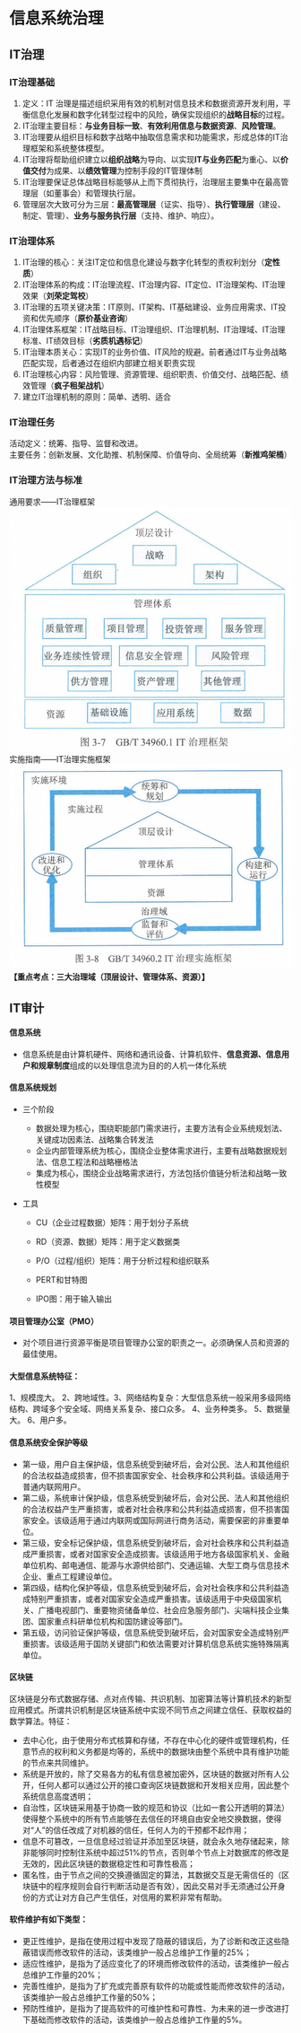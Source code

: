 # 信息系统治理

## IT治理

### IT治理基础
1. 定义：IT 治理是描述组织采用有效的机制对信息技术和数据资源开发利用，平衡信息化发展和数字化转型过程中的风险，确保实现组织的**战略目标**的过程。
2. IT治理主要目标：**与业务目标一致**、**有效利用信息与数据资源**、**风险管理**。
3. IT治理要从组织目标和数字战略中抽取信息需求和功能需求，形成总体的IT治理框架和系统整体模型。
4. IT治理将帮助组织建立以**组织战略**为导向、以实现**IT与业务匹配**为重心、以**价值交付**为成果、以**绩效管理**为控制手段的IT管理体制
5. IT治理要保证总体战略目标能够从上而下贯彻执行，治理层主要集中在最高管理层（如董事会）和管理执行层。
6. 管理层次大致可分为三层：**最高管理层**（证实、指导）、**执行管理层**（建设、制定、管理）、**业务与服务执行层**（支持、维护、响应）。

### IT治理体系
1. IT治理的核心：关注IT定位和信息化建设与数字化转型的责权利划分（**定性质**）
2. IT治理体系的构成：IT治理流程、IT治理内容、IT定位、IT治理架构、IT治理效果（**刘荣定驾校**）
3. IT治理的五项关键决策：IT原则、IT架构、IT基础建设、业务应用需求、IT投资和优先顺序（**原价基业咨询**）
4. IT治理体系框架：IT战略目标、IT治理组织、IT治理机制、IT治理域、IT治理标准、IT绩效目标（**劣质机遇标记**）
5. IT治理本质关心：实现IT的业务价值、IT风险的规避。前者通过IT与业务战略匹配实现，后者通过在组织内部建立相关职责实现
6. IT治理核心内容：风险管理、资源管理、组织职责、价值交付、战略匹配、绩效管理（**疯子租架战机**）
7. 建立IT治理机制的原则：简单、透明、适合
  
### IT治理任务
活动定义：统筹、指导、监督和改进。  
主要任务：创新发展、文化助推、机制保障、价值导向、全局统筹（**新推鸡架桶**）

### IT治理方法与标准
通用要求——IT治理框架   
![GB/T 34960.1 IT治理框架](../99src/治理框架.png)
实施指南——IT治理实施框架  
![GB/T 34960.2 IT治理实施框架](../99src/治理实施框架.png)
**【重点考点：三大治理域（顶层设计、管理体系、资源）】**

## IT审计

#### 信息系统

- 信息系统是由计算机硬件、网络和通讯设备、计算机软件、**信息资源、信息用户和规章制度**组成的以处理信息流为目的的人机一体化系统



#### 信息系统规划

- 三个阶段

  - 数据处理为核心，围绕职能部门需求进行，主要方法有企业系统规划法、关键成功因素法、战略集合转发法
  - 企业内部管理系统为核心，围绕企业整体需求进行，主要有战略数据规划法、信息工程法和战略栅格法
  - 集成为核心，围绕企业战略需求进行，方法包括价值链分析法和战略一致性模型

- 工具

  - CU（企业过程数据）矩阵：用于划分子系统

  - RD（资源、数据）矩阵：用于定义数据类

  - P/O（过程/组织）矩阵：用于分析过程和组织联系

  - PERT和甘特图

  - IPO图：用于输入输出

#### 项目管理办公室（PMO）

- 对个项目进行资源平衡是项目管理办公室的职责之一。必须确保人员和资源的最佳使用。

  

#### 大型信息系统特征：

1、规模庞大。 2、跨地域性。3、网络结构复杂：大型信息系统一般采用多级网络结构、跨域多个安全域、网络关系复杂、接口众多。 4、业务种类多。 5、数据量大。 6、用户多。



#### 信息系统安全保护等级

- 第一级，用户自主保护级，信息系统受到破坏后，会对公民、法人和其他组织的合法权益造成损害，但不损害国家安全、社会秩序和公共利益。该级适用于普通内联网用户。
- 第二级，系统审计保护级，信息系统受到破坏后，会对公民、法人和其他组织的合法权益产生严重损害，或者对社会秩序和公共利益造成损害，但不损害国家安全。该级适用于通过内联网或国际网进行商务活动，需要保密的非重要单位。
- 第三级，安全标记保护级，信息系统受到破坏后，会对社会秩序和公共利益造成严重损害，或者对国家安全造成损害。该级适用于地方各级国家机关、金融单位机构、邮电通信、能源与水源供给部门、交通运输、大型工商与信息技术企业、重点工程建设单位。
- 第四级，结构化保护等级，信息系统受到破坏后，会对社会秩序和公共利益造成特别严重损害，或者对国家安全造成严重损害。该级适用于中央级国家机关、广播电视部门、重要物资储备单位、社会应急服务部门、尖端科技企业集团、国家重点科研单位机构和国防建设等部门。
- 第五级，访问验证保护等级，信息系统受到破坏后，会对国家安全造成特别严重损害。该级适用于国防关键部门和依法需要对计算机信息系统实施特殊隔离单位。



#### 区块链

 区块链是分布式数据存储、点对点传输、共识机制、加密算法等计算机技术的新型应用模式。所谓共识机制是区块链系统中实现不同节点之间建立信任、获取权益的数学算法。特征：

- 去中心化，由于使用分布式核算和存储，不存在中心化的硬件或管理机构，任意节点的权利和义务都是均等的，系统中的数据块由整个系统中具有维护功能的节点来共同维护。
- 系统是开放的，除了交易各方的私有信息被加密外，区块链的数据对所有人公开，任何人都可以通过公开的接口查询区块链数据和开发相关应用，因此整个系统信息高度透明；
- 自治性，区块链采用基于协商一致的规范和协议（比如一套公开透明的算法）使得整个系统中的所有节点能够在去信任的环境自由安全地交换数据，使得对“人”的信任改成了对机器的信任，任何人为的干预都不起作用；
- 信息不可篡改，一旦信息经过验证并添加至区块链，就会永久地存储起来，除非能够同时控制住系统中超过51%的节点，否则单个节点上对数据库的修改是无效的，因此区块链的数据稳定性和可靠性极高；
- 匿名性，由于节点之间的交换遵循固定的算法，其数据交互是无需信任的（区块链中的程序规则会自行判断活动是否有效），因此交易对手无须通过公开身份的方式让对方自己产生信任，对信用的累积非常有帮助。



#### 软件维护有如下类型：

- 更正性维护，是指在使用过程中发现了隐蔽的错误后，为了诊断和改正这些隐蔽错误而修改软件的活动，该类维护一般占总维护工作量的25%；
- 适应性维护，是指为了适应变化了的环境而修改软件的活动，该类维护一般占总维护工作量的20%；
- 完善性维护，是指为了扩充或完善原有软件的功能或性能而修改软件的活动，该类维护一般占总维护工作量的50%；
- 预防性维护，是指为了提高软件的可维护性和可靠性、为未来的进一步改进打下基础而修改软件的活动，该类维护一般占总维护工作量的5%。

